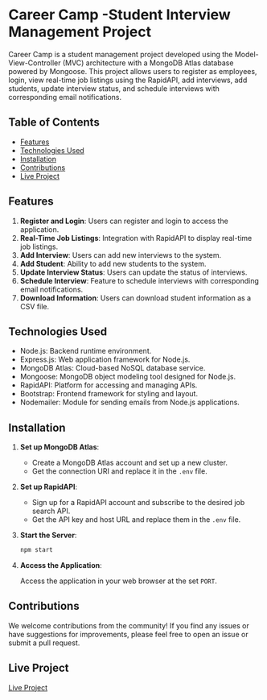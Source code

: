 # Career Camp -Student Interview Management Project

Career Camp is a student management project developed using the Model-View-Controller (MVC) architecture with a MongoDB Atlas database powered by Mongoose. This project allows users to register as employees, login, view real-time job listings using the RapidAPI, add interviews, add students, update interview status, and schedule interviews with corresponding email notifications.

## Table of Contents

- [Features](#features)
- [Technologies Used](#technologies_used)
- [Installation](#installation)
- [Contributions](#contributions)
- [Live Project](#live-project)


## Features

1. **Register and Login**: Users can register and login to access the application.
2. **Real-Time Job Listings**: Integration with RapidAPI to display real-time job listings.
3. **Add Interview**: Users can add new interviews to the system.
4. **Add Student**: Ability to add new students to the system.
5. **Update Interview Status**: Users can update the status of interviews.
6. **Schedule Interview**: Feature to schedule interviews with corresponding email notifications.
7. **Download Information**: Users can download student information as a CSV file.

## Technologies Used
- Node.js: Backend runtime environment.
- Express.js: Web application framework for Node.js.
- MongoDB Atlas: Cloud-based NoSQL database service.
- Mongoose: MongoDB object modeling tool designed for Node.js.
- RapidAPI: Platform for accessing and managing APIs.
- Bootstrap: Frontend framework for styling and layout.
- Nodemailer: Module for sending emails from Node.js applications.
  
## Installation

1. **Set up MongoDB Atlas**:
    - Create a MongoDB Atlas account and set up a new cluster.
    - Get the connection URI and replace it in the `.env` file.

2. **Set up RapidAPI**:
    - Sign up for a RapidAPI account and subscribe to the desired job search API.
    - Get the API key and host URL and replace them in the `.env` file.

3. **Start the Server**:

    ```bash
    npm start
    ```

4. **Access the Application**:

    Access the application in your web browser at the set `PORT`.

## Contributions

We welcome contributions from the community! If you find any issues or have suggestions for improvements, please feel free to open an issue or submit a pull request.

## Live Project
[Live Project](https://student-interview-management-app.onrender.com)

  


